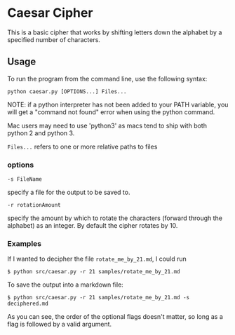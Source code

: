 # Caesar Cipher
This is a basic cipher that works by shifting letters down the alphabet by a specified number of characters.

## Usage
To run the program from the command line, use the following syntax:
```
python caesar.py [OPTIONS...] Files... 
```

NOTE: if a python interpreter has not been added to your PATH variable, you will get a "command not found" error when using the python command. 

Mac users may need to use 'python3' as macs tend to ship with both python 2 and python 3.

`Files...` refers to one or more relative paths to files

### options
```
-s FileName
```
specify a file for the output to be saved to.
```
-r rotationAmount
```
specify the amount by which to rotate the characters (forward through the alphabet) as an integer. By
default the cipher rotates by 10.

### Examples

If I wanted to decipher the file `rotate_me_by_21.md`, I could run
```
$ python src/caesar.py -r 21 samples/rotate_me_by_21.md
```
To save the output into a markdown file:
```
$ python src/caesar.py -r 21 samples/rotate_me_by_21.md -s deciphered.md
```
As you can see, the order of the optional flags doesn't matter, so long as a flag is followed by a valid argument.
